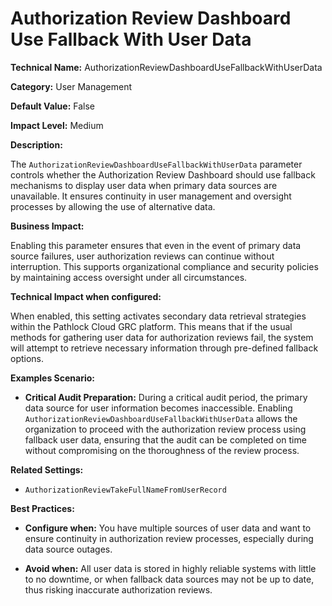 # Authorization Review Dashboard Use Fallback With User Data

**Technical Name:** AuthorizationReviewDashboardUseFallbackWithUserData

**Category:** User Management

**Default Value:** False

**Impact Level:** Medium

**Description:**

The `AuthorizationReviewDashboardUseFallbackWithUserData` parameter controls whether the Authorization Review Dashboard should use fallback mechanisms to display user data when primary data sources are unavailable. It ensures continuity in user management and oversight processes by allowing the use of alternative data.

**Business Impact:**

Enabling this parameter ensures that even in the event of primary data source failures, user authorization reviews can continue without interruption. This supports organizational compliance and security policies by maintaining access oversight under all circumstances.

**Technical Impact when configured:**

When enabled, this setting activates secondary data retrieval strategies within the Pathlock Cloud GRC platform. This means that if the usual methods for gathering user data for authorization reviews fail, the system will attempt to retrieve necessary information through pre-defined fallback options.

**Examples Scenario:**

- **Critical Audit Preparation:** During a critical audit period, the primary data source for user information becomes inaccessible. Enabling `AuthorizationReviewDashboardUseFallbackWithUserData` allows the organization to proceed with the authorization review process using fallback user data, ensuring that the audit can be completed on time without compromising on the thoroughness of the review process.

**Related Settings:**

- `AuthorizationReviewTakeFullNameFromUserRecord`

**Best Practices:** 

- **Configure when:** You have multiple sources of user data and want to ensure continuity in authorization review processes, especially during data source outages.
  
- **Avoid when:** All user data is stored in highly reliable systems with little to no downtime, or when fallback data sources may not be up to date, thus risking inaccurate authorization reviews.